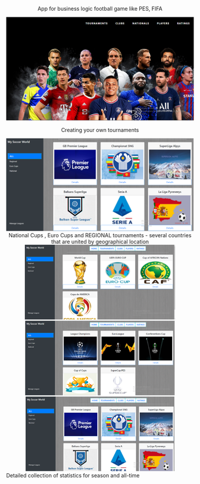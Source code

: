 <div>
    <p align="center">
        App for business logic football game like PES, FIFA
    </p>
        <img src="https://github.com/GevGrig007/MySoccerWorld/blob/master/wwwroot/images/readme/main.png" />
</div>
<div>
    <p align="center">
        Creating your own tournaments
    </p>
        <img src="https://github.com/GevGrig007/MySoccerWorld/blob/master/wwwroot/images/readme/tournaments.png" />
</div>
<div align="center">
        National Cups , Euro Cups and REGIONAL tournaments - several countries that are united by geographical location 
        <div>
             <img src="https://github.com/GevGrig007/MySoccerWorld/blob/master/wwwroot/images/readme/nationaltournaments.png" widht="150" height="200" />
             <img src="https://github.com/GevGrig007/MySoccerWorld/blob/master/wwwroot/images/readme/eurocups.png" widht="150" height="200" />
             <img src="https://github.com/GevGrig007/MySoccerWorld/blob/master/wwwroot/images/readme/regional.png"  widht="150" height="200"/>
        </div>
</div>
<div>
        Detailed collection of statistics for season and all-time
</div>
